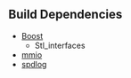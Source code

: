 ## Build Dependencies
* [Boost](https://www.boost.org/)
	* Stl_interfaces
* [mmio](https://github.com/Ryan-rsm-McKenzie/mmio)
* [spdlog](https://github.com/gabime/spdlog)
